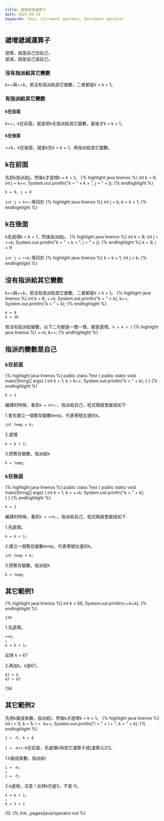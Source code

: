 ```yaml
---
title: 遞增遞減運算子
date: 2025-06-18
keywords: Java, Increment operator, Decrement operator
---
```

## 遞增遞減運算子
遞增，就是自己加自己。<br>
遞減，就是自己減自己。<br>

### 沒有指派給其它變數
k\+\+與\+\+k，若沒有指派給其它變數，二者都是k = k \+ 1。

### 有指派給其它變數
#### k在前面
k\+\+，k在前面，就是把k先指派給其它變數，最後才k = k \+ 1。

#### k在後面
\+\+k，k在後面，就是k先k = k \+ 1，再指派給其它變數。

## k在前面
先把k指派給j，然後k才遞增k = k \+ 1。
{% highlight java linenos %}
int k = 8;
int j = k++;
System.out.println("k = " + k + ", j = " + j);
{% endhighlight %}
```
k = 9, j = 8
```

`int j = k++;`等同於
{% highlight java linenos %}
int j = k;
k = k + 1;
{% endhighlight %}

## k在後面
k先遞增k = k \+ 1，然後指派給j。
{% highlight java linenos %}
 int k = 8;
 int j = ++k;
 System.out.println("k = " + k + ", j = " + j);
{% endhighlight %}
k = 9, j = 9

`int j = ++k;`等同於
{% highlight java linenos %}
k = k + 1;
int j = k;
{% endhighlight %}

## 沒有指派給其它變數
k\+\+與\+\+k，若沒有指派給其它變數，二者都是k = k \+ 1。
{% highlight java linenos %}
int k = 8;
++k;
System.out.println("k = " + k);
k++;
System.out.println("k = " + k);
{% endhighlight %}
```
k = 9
k = 10
```

若沒有指派給變數，以下二句都是一模一樣，都是遞增。`k = k + 1`
{% highlight java linenos %}
++k;
k++;
{% endhighlight %}

## 指派的變數是自己
### k在前面
{% highlight java linenos %}
public class Test {
  public static void main(String[] args) {
    int k = 1;
    k = k++;
    System.out.println("k = " + k);
  }
}
{% endhighlight %}
```
k = 1
```

編譯的時候，看到`k = k++;`，指派給自己，程式碼就會變成如下:

1.會先建立一個暫存變數temp，代表等號左邊的k。
```
int temp = k;
```

2.遞增
```
k = k + 1;
```

3.把暫存變數，指派給k
```
k = temp;
```
### k在後面
{% highlight java linenos %}
public class Test {
  public static void main(String[] args) {
    int k = 1;
    k = ++k;
    System.out.println("k = " + k);  
  }
}
{% endhighlight %}
```
k = 2
```

編譯的時候，看到`k = ++k;`，指派給自己，程式碼就會變成如下:

1.先遞增。
```
k = k + 1;
```

2.建立一個暫存變數temp，代表等號左邊的k。
```
int temp = k;
```

3.把暫存變數，指派給k
```
k = temp;
```

## 其它範例1
{% highlight java linenos %}
int k = 66;
System.out.println(++k+k);
{% endhighlight %}
```
134
```

1.先遞增。
```
++k;
↓
k = k + 1;
```
此時 k = 67

2.再加k，k是67。
```
67 + k
67 + 67
```
134

## 其它範例2
先把k變成負數，指派給i，然後k才遞增k = k \+ 1。
{% highlight java linenos %}
int i = 0, k = 5;
i = -k++;
System.out.println("i = " + i + ", k = " + k);
{% endhighlight %}
```
i = -5, k = 6
```

`i = -k++;`k在前面，先處理k與其它運算子或[運算元][1]。

1.k變成負數，指派給i
```
i = -k;
↓
i = -5;
```
2.k遞增，注意！此時k仍是5，不是-5。
```
k = k + 1;
↓
k = 5 + 1
```


[1]: {% link _pages/java/operator.md %}


